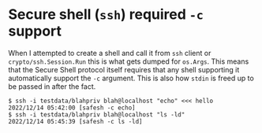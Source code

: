 # Secure shell (`ssh`) required `-c` support

When I attempted to create a shell and call it from `ssh` client or `crypto/ssh.Session.Run` this is what gets dumped for `os.Args`. This means that the Secure Shell protocol itself requires that any shell supporting it automatically support the `-c` argument. This is also how `stdin` is freed up to be passed in after the fact.

```
$ ssh -i testdata/blahpriv blah@localhost "echo" <<< hello
2022/12/14 05:42:00 [safesh -c echo]
$ ssh -i testdata/blahpriv blah@localhost "ls -ld"
2022/12/14 05:45:39 [safesh -c ls -ld]

```
